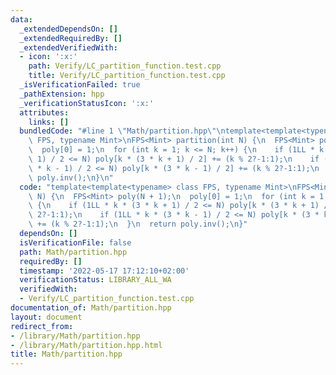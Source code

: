 ```yaml
---
data:
  _extendedDependsOn: []
  _extendedRequiredBy: []
  _extendedVerifiedWith:
  - icon: ':x:'
    path: Verify/LC_partition_function.test.cpp
    title: Verify/LC_partition_function.test.cpp
  _isVerificationFailed: true
  _pathExtension: hpp
  _verificationStatusIcon: ':x:'
  attributes:
    links: []
  bundledCode: "#line 1 \"Math/partition.hpp\"\ntemplate<template<typename> class\
    \ FPS, typename Mint>\nFPS<Mint> partition(int N) {\n  FPS<Mint> poly(N + 1);\n\
    \  poly[0] = 1;\n  for (int k = 1; k <= N; k++) {\n    if (1LL * k * (3 * k +\
    \ 1) / 2 <= N) poly[k * (3 * k + 1) / 2] += (k % 2?-1:1);\n    if (1LL * k * (3\
    \ * k - 1) / 2 <= N) poly[k * (3 * k - 1) / 2] += (k % 2?-1:1);\n  }\n  return\
    \ poly.inv();\n}\n"
  code: "template<template<typename> class FPS, typename Mint>\nFPS<Mint> partition(int\
    \ N) {\n  FPS<Mint> poly(N + 1);\n  poly[0] = 1;\n  for (int k = 1; k <= N; k++)\
    \ {\n    if (1LL * k * (3 * k + 1) / 2 <= N) poly[k * (3 * k + 1) / 2] += (k %\
    \ 2?-1:1);\n    if (1LL * k * (3 * k - 1) / 2 <= N) poly[k * (3 * k - 1) / 2]\
    \ += (k % 2?-1:1);\n  }\n  return poly.inv();\n}"
  dependsOn: []
  isVerificationFile: false
  path: Math/partition.hpp
  requiredBy: []
  timestamp: '2022-05-17 17:12:10+02:00'
  verificationStatus: LIBRARY_ALL_WA
  verifiedWith:
  - Verify/LC_partition_function.test.cpp
documentation_of: Math/partition.hpp
layout: document
redirect_from:
- /library/Math/partition.hpp
- /library/Math/partition.hpp.html
title: Math/partition.hpp
---
```


